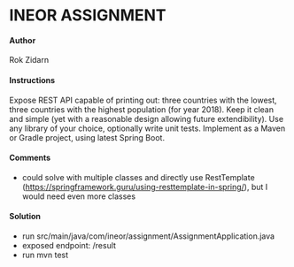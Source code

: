 # INEOR ASSIGNMENT

#### Author

Rok Zidarn

#### Instructions

Expose REST API capable of printing out: three countries with the lowest, three countries with the highest population (for year 2018).
Keep it clean and simple (yet with a reasonable design allowing future extendibility). Use any library of your choice, optionally write unit tests. 
Implement as a Maven or Gradle project, using latest Spring Boot.

#### Comments
+ could solve with multiple classes and directly use RestTemplate (https://springframework.guru/using-resttemplate-in-spring/), but I would 
need even more classes

#### Solution

+ run src/main/java/com/ineor/assignment/AssignmentApplication.java
+ exposed endpoint: /result
+ run mvn test